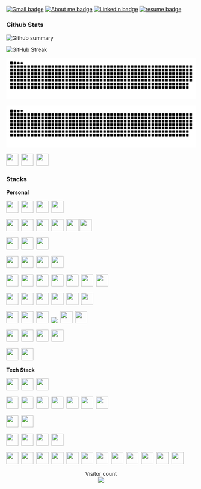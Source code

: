 [![Gmail badge](https://img.shields.io/badge/derricken968@gmail.com-c14438?logo=Gmail&logoColor=white)](mailto:derricken968@gmail.com)
[![About me badge](https://img.shields.io/badge/About_Me-purple?logo=About.me&logoColor=white)](https://www.derricklin.net/)
[![LinkedIn badge](https://img.shields.io/badge/Derrick_Lin-blue?logo=LinkedIn&logoColor=white)](https://www.linkedin.com/in/derrick-lin/)
[![resume badge](https://img.shields.io/badge/resume-Derrick_Lin-white)](https://www.derricklin.net/resources/Derrick_Lin.pdf)

### Github Stats

![Github summary](https://github-readme-stats.vercel.app/api?username=dlccyes&theme=merko)

![GitHub Streak](http://github-readme-streak-stats.herokuapp.com?user=dlccyes&theme=radical)

![snake_dark](dist/github-snake.svg#gh-light-mode-only)

![snake_light](dist/github-contribution-grid-snake-dark.svg#gh-dark-mode-only)

<img height="32" width="32" src="https://cdn.simpleicons.org/VowpalWabbit/1793D1" />&nbsp;
<img height="32" width="32" src="https://cdn.simpleicons.org/yahoo/851285" />&nbsp;
<img height="32" width="32" src="https://cdn.simpleicons.org/line" />&nbsp;


### Stacks

**Personal**

<!-- devices -->
<img height="32" width="32" src="https://cdn.simpleicons.org/asus/grey" />&nbsp;
<img height="32" width="32" src="https://cdn.simpleicons.org/hp" />&nbsp;
<img height="32" width="32" src="https://cdn.simpleicons.org/apple/grey" />&nbsp;
<img height="32" width="32" src="https://cdn.simpleicons.org/oneplus" />&nbsp;
<br/>

<!-- desktop os -->
<img height="32" width="32" src="https://cdn.simpleicons.org/windows" />&nbsp;
<img height="32" width="32" src="https://cdn.simpleicons.org/macos/grey" />&nbsp;
<img height="32" width="32" src="https://cdn.simpleicons.org/linux" />&nbsp;
<img height="32" width="32" src="https://cdn.simpleicons.org/kubuntu" />&nbsp;
<img height="32" width="32" src="https://cdn.simpleicons.org/archlinux" />
<img height="32" width="32" src="https://cdn.simpleicons.org/kde" />
<br/>

<!-- browser -->
<img height="32" width="32" src="https://cdn.simpleicons.org/firefox" />&nbsp;
<img height="32" width="32" src="https://cdn.simpleicons.org/googlechrome" />&nbsp;
<img height="32" width="32" src="https://cdn.simpleicons.org/opera" />&nbsp;
<br/>

<!-- utilities -->
<img height="32" width="32" src="https://cdn.simpleicons.org/bitwarden" />&nbsp;
<img height="32" width="32" src="https://cdn.simpleicons.org/ublockorigin" />&nbsp;
<img height="32" width="32" src="https://cdn.simpleicons.org/nordvpn" />&nbsp;
<img height="32" width="32" src="https://cdn.simpleicons.org/grammarly" />
<br/>

<!-- writing -->
<img height="32" width="32" src="https://cdn.simpleicons.org/markdown/grey" />&nbsp;
<img height="32" width="32" src="https://cdn.simpleicons.org/latex" />&nbsp;
<img height="32" width="32" src="https://cdn.simpleicons.org/visualstudiocode" />&nbsp;
<img height="32" width="32" src="https://cdn.simpleicons.org/evernote" />&nbsp;
<img height="32" width="32" src="https://cdn.simpleicons.org/obsidian/836FD9" />&nbsp;
<img height="32" width="32" src="https://cdn.simpleicons.org/overleaf" />&nbsp;
<img height="32" width="32" src="https://cdn.simpleicons.org/airtable" />
<br/>

<!-- creative -->
<img height="32" width="32" src="https://cdn.simpleicons.org/sony/grey" />&nbsp;
<img height="32" width="32" src="https://cdn.simpleicons.org/adobelightroom" />&nbsp;
<img height="32" width="32" src="https://cdn.simpleicons.org/photopea" />&nbsp;
<img height="32" width="32" src="https://cdn.simpleicons.org/adobephotoshop" />&nbsp;
<img height="32" width="32" src="https://cdn.simpleicons.org/adobepremierepro" />&nbsp;
<img height="32" width="32" src="https://cdn.simpleicons.org/adobeaftereffects" />&nbsp;
<br/>

<!-- social media -->
<img height="32" width="32" src="https://cdn.simpleicons.org/facebook" />&nbsp;
<img height="32" width="32" src="https://cdn.simpleicons.org/instagram" />&nbsp;
<img height="32" width="32" src="https://cdn.simpleicons.org/reddit" />&nbsp;
<img height="32" width="" src="https://img.shields.io/badge/-B-DA3238?style=flat" />&nbsp;
<img height="32" width="32" src="https://cdn.simpleicons.org/linkedin" />&nbsp;
<img height="32" width="32" src="https://cdn.simpleicons.org/levels.fyi" />&nbsp;
<br/>

<!-- messaging -->
<img height="32" width="32" src="https://cdn.simpleicons.org/messenger" />&nbsp;
<img height="32" width="32" src="https://cdn.simpleicons.org/line" />&nbsp;
<img height="32" width="32" src="https://cdn.simpleicons.org/discord" />&nbsp;
<img height="32" width="32" src="https://cdn.simpleicons.org/slack/73187D" />
<br/>

<!-- entertainment -->
<img height="32" width="32" src="https://cdn.simpleicons.org/spotify" />&nbsp;
<img height="32" width="32" src="https://cdn.simpleicons.org/last.fm" />

**Tech Stack**

<img height="32" width="32" src="https://cdn.simpleicons.org/git" />&nbsp;
<img height="32" width="32" src="https://cdn.simpleicons.org/github/762F9D" />&nbsp;
<img height="32" width="32" src="https://cdn.simpleicons.org/hugo" />&nbsp;
<br/>

<!-- languages -->
<img height="32" width="32" src="https://cdn.simpleicons.org/python" />&nbsp;
<img height="32" width="32" src="https://cdn.simpleicons.org/go" />&nbsp;
<img height="32" width="32" src="https://cdn.simpleicons.org/php" />&nbsp;
<img height="32" width="32" src="https://cdn.simpleicons.org/c++" />&nbsp;
<img height="32" width="32" src="https://cdn.simpleicons.org/javascript" />&nbsp;
<img height="32" width="32" src="https://cdn.simpleicons.org/html5" />&nbsp;
<img height="32" width="32" src="https://cdn.simpleicons.org/css3" />&nbsp;
<br/>

<!-- frameworks -->
<img height="32" width="32" src="https://cdn.simpleicons.org/vue.js" />&nbsp;
<img height="32" width="32" src="https://cdn.simpleicons.org/vite" />
<br/>

<!-- databases -->
<img height="32" width="32" src="https://cdn.simpleicons.org/mysql" />&nbsp;
<img height="32" width="32" src="https://cdn.simpleicons.org/mongodb" />&nbsp;
<img height="32" width="32" src="https://cdn.simpleicons.org/redis" />&nbsp;
<img height="32" width="32" src="https://cdn.simpleicons.org/amazondynamodb" />
<br/>

<!-- devops -->
<img height="32" width="32" src="https://cdn.simpleicons.org/githubactions" />&nbsp;
<img height="32" width="32" src="https://cdn.simpleicons.org/drone/00ABE4" />&nbsp;
<img height="32" width="32" src="https://cdn.simpleicons.org/docker" />&nbsp;
<img height="32" width="32" src="https://cdn.simpleicons.org/kubernetes" />&nbsp;
<img height="32" width="32" src="https://cdn.simpleicons.org/argo" />&nbsp;
<img height="32" width="32" src="https://cdn.simpleicons.org/googlecloud" />&nbsp;
<img height="32" width="32" src="https://cdn.simpleicons.org/amazonaws/EC912D" />&nbsp;
<img height="32" width="32" src="https://cdn.simpleicons.org/amazons3" />&nbsp;
<img height="32" width="32" src="https://cdn.simpleicons.org/amazonec2" />&nbsp;
<img height="32" width="32" src="https://cdn.simpleicons.org/sonarqube" />&nbsp;
<img height="32" width="32" src="https://cdn.simpleicons.org/grafana" />&nbsp;
<img height="32" width="32" src="https://cdn.simpleicons.org/prometheus" />&nbsp;

<p align="center"> 
  Visitor count<br>
  <img src="https://profile-counter.glitch.me/dlccyes/count.svg" />
</p>
